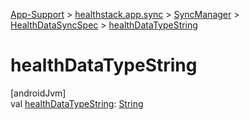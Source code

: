 
[App-Support](../../../../index.html) > [healthstack.app.sync](../../index.html) > [SyncManager](../index.html) > [HealthDataSyncSpec](index.html) > [healthDataTypeString](health-data-type-string.html)



# healthDataTypeString



[androidJvm]\
val [healthDataTypeString](health-data-type-string.html): [String](https://kotlinlang.org/api/latest/jvm/stdlib/kotlin/-string/index.html)




